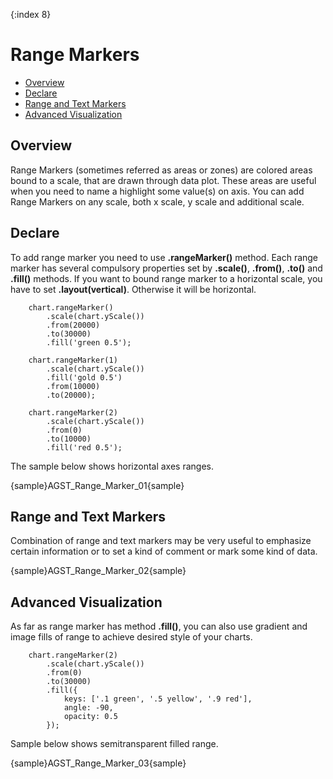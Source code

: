 {:index 8}
# Range Markers

* [Overview](#overview)
* [Declare](#declare)
* [Range and Text Markers](#range_and_text_markers)
* [Advanced Visualization](#advanced)

## Overview

Range Markers (sometimes referred as areas or zones) are colored areas bound to a scale, that are drawn through data plot. These areas are useful when you need to name a highlight some value(s) on axis. You can add Range Markers on any scale, both x scale, y scale and additional scale.

## Declare

To add range marker you need to use **.rangeMarker()** method. Each range marker has several compulsory properties set by **.scale()**, **.from()**, **.to()** and **.fill()** methods. If you want to bound range marker to a horizontal scale, you have to set **.layout(vertical)**. Otherwise it will be horizontal.

```
    chart.rangeMarker()
        .scale(chart.yScale())
        .from(20000)
        .to(30000)
        .fill('green 0.5');

    chart.rangeMarker(1)
        .scale(chart.yScale())
        .fill('gold 0.5')
        .from(10000)
        .to(20000);

    chart.rangeMarker(2)
        .scale(chart.yScale())
        .from(0)
        .to(10000)
        .fill('red 0.5');
```

The sample below shows horizontal axes ranges.

{sample}AGST\_Range\_Marker\_01{sample}

## Range and Text Markers

Combination of range and text markers may be very useful to emphasize certain information or to set a kind of comment or mark some kind of data.

{sample}AGST\_Range\_Marker\_02{sample}

## Advanced Visualization

As far as range marker has method **.fill()**, you can also use gradient and image fills of range to achieve desired style of your charts.

```
    chart.rangeMarker(2)
        .scale(chart.yScale())
        .from(0)
        .to(30000)
        .fill({
            keys: ['.1 green', '.5 yellow', '.9 red'],
            angle: -90,
            opacity: 0.5
        });
```

Sample below shows semitransparent filled range.

{sample}AGST\_Range\_Marker\_03{sample}
